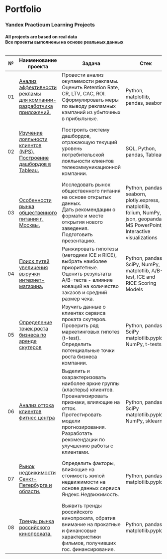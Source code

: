 # Portfolio
### Yandex Practicum Learning Projects
#### All projects are based on real data <br> Все проекты выполнены на основе реальных данных <br><br>


|№ |  Наименование проекта                                                                    |    Задача     |    Стек     |
|---|------------------------------------------------------------------------------------------|---------------|-------------|
|01 |<br>[Анализ эффективности рекламы<br>для компании-разработчика приложений.](01_Marketing_Analysis_for_an_Entertainment_App)<br><br>|Провести анализ окупаемости рекламы. Оценить Retention Rate, CR, LTV, CAC, ROI.<br>Сформулировать меры по выводу рекламных кампаний из убыточных в прибыльные.|Python, matplotlib, pandas, seaborn|
|02 |<br>[Изучение лояльности клиентов (NPS). <br>Построение дашбордов в Tableau.](02_Net_Promoter_Score_for_Telecom)<br><br>|Построить систему дашбордов, отражающую текущий уровень потребительской лояльности клиентов телекоммуникационной компании.|SQL, Python, pandas, Tableau|
|03 |<br>[Особенности рынка общественного питания г. Москвы.](03_Eateries_in_Moscow)<br><br>|Исследовать рынок общественного питания на основе открытых данных.<br>Дать рекомендации о формате и месте открытия нового заведения. Подготовить презентацию.|Python, pandas, seaborn, plotly.express, matplotlib, folium, NumPy, json, geopandas, MS PowerPoint, Interactive visualizations| 
|04 |<br>[Поиск путей увеличения выручки интернет-магазина.](04_AB_testing_and_hypothesis_prioritization)<br><br>|Ранжировать гипотезы (методики ICE и RICE), выбрать наиболее приоритетные.<br>Оценить результаты A/B-теста - влияние новаций на количество заказов и средний размер чека.|Python, pandas, SciPy, NumPy, matplotlib, A/B-test, ICE and RICE Scoring Models| 
|05 |<br>[Определение точек роста бизнеса по аренде скутеров](05_Growth_Opportunities_for_Scooter_Rental)<br><br>|Изучить данные о клиентах сервиса проката скутеров. Проверить ряд маркетинговых гипотез (t-test).<br>Определить потенциальные точки роста бизнеса компании.|Python, pandas, SciPy matplotlib.pyplot, NumPy, t-tests|
|06 |<br>[Анализ оттока клиентов фитнес центра](06_Customer_Churn_Analysis_for_a_Fitness_Center)<br><br>|Выделить и охарактеризовать наиболее яркие группы (кластеры) клиентов. Проанализировать признаки, влияющие на отток.<br>Протестировать модели прогнозирования.<br>Разработать рекомендации по улучшению работы с клиентами.|Python, pandas, SciPy matplotlib.pyplot, NumPy, sklearn|
|07 |<br>[Рынок недвижимости Санкт-Петербурга и области.](07_Real_estate)<br><br>|Определить факторы, влияющие на стоимость жилой недвижимости на основе данных сервиса Яндекс.Недвижимость.|Python, pandas, matplotlib.pyplot|
|08 |<br>[Тренды рынка российского кинопроката.](08_Film_distribution)<br><br>|Выявить тренды российского кинопроката, обратив внимание на прокатные и финансовые характеристики фильмов, получивших гос. финансирование.|Python, pandas, matplotlib.pyplot|
